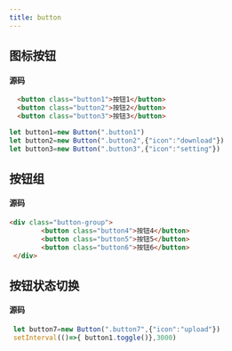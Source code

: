 ```yaml
---
title: button
---
```

## 图标按钮
<button-demo></button-demo>

#### 源码

```html
  <button class="button1">按钮1</button>
  <button class="button2">按钮2</button>
  <button class="button3">按钮3</button>
```



```javascript
let button1=new Button(".button1")
let button2=new Button(".button2",{"icon":"download"})
let button3=new Button(".button3",{"icon":"setting"})
```

## 按钮组



<button-group></button-group>

#### 源码

```html
<div class="button-group">
        <button class="button4">按钮4</button>
        <button class="button5">按钮5</button>
        <button class="button6">按钮6</button>
 </div>
```

## 按钮状态切换



<button-toggle></button-toggle>

#### 源码 

```javascript
 let button7=new Button(".button7",{"icon":"upload"})
 setInterval(()=>{ button1.toggle()},3000)
```

